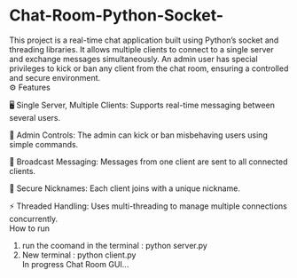 # Chat-Room-Python-Socket-
This project is a real-time chat application built using Python’s socket and threading libraries. It allows multiple clients to connect to a single server and exchange messages simultaneously. An admin user has special privileges to kick or ban any client from the chat room, ensuring a controlled and secure environment.<br>
⚙️ Features

🖥️ Single Server, Multiple Clients: Supports real-time messaging between several users.

👑 Admin Controls: The admin can kick or ban misbehaving users using simple commands.

💬 Broadcast Messaging: Messages from one client are sent to all connected clients.

🔐 Secure Nicknames: Each client joins with a unique nickname.

⚡ Threaded Handling: Uses multi-threading to manage multiple connections concurrently.<br>
How to run <br>
1. run the coomand in the terminal : python server.py
2. New terminal : python client.py<br>
In progress Chat Room GUI...
